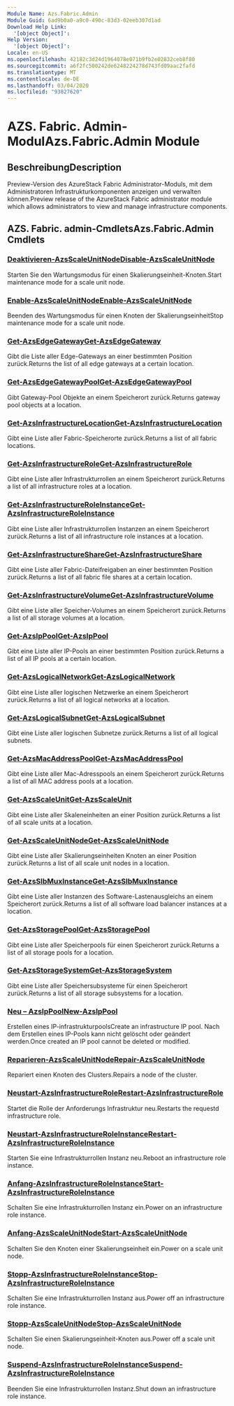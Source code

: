 ```yaml
---
Module Name: Azs.Fabric.Admin
Module Guid: 6ad9b0a0-a9c0-490c-83d3-02eeb307d1ad
Download Help Link:
  '[object Object]': 
Help Version:
  '[object Object]': 
Locale: en-US
ms.openlocfilehash: 42182c3d24d1964078e071b9fb2e02832ceb8f80
ms.sourcegitcommit: a6f2fc500242de6248224278d743fd09aac2fafd
ms.translationtype: MT
ms.contentlocale: de-DE
ms.lasthandoff: 03/04/2020
ms.locfileid: "93827620"
---
```

# <span data-ttu-id="adf6e-101">AZS. Fabric. Admin-Modul</span><span class="sxs-lookup"><span data-stu-id="adf6e-101">Azs.Fabric.Admin Module</span></span>
## <span data-ttu-id="adf6e-102">Beschreibung</span><span class="sxs-lookup"><span data-stu-id="adf6e-102">Description</span></span>
<span data-ttu-id="adf6e-103">Preview-Version des AzureStack Fabric Administrator-Moduls, mit dem Administratoren Infrastrukturkomponenten anzeigen und verwalten können.</span><span class="sxs-lookup"><span data-stu-id="adf6e-103">Preview release of the AzureStack Fabric administrator module which allows administrators to view and manage infrastructure components.</span></span>  
## <span data-ttu-id="adf6e-104">AZS. Fabric. admin-Cmdlets</span><span class="sxs-lookup"><span data-stu-id="adf6e-104">Azs.Fabric.Admin Cmdlets</span></span>
### [<span data-ttu-id="adf6e-105">Deaktivieren-AzsScaleUnitNode</span><span class="sxs-lookup"><span data-stu-id="adf6e-105">Disable-AzsScaleUnitNode</span></span>](Disable-AzsScaleUnitNode.md)
<span data-ttu-id="adf6e-106">Starten Sie den Wartungsmodus für einen Skalierungseinheit-Knoten.</span><span class="sxs-lookup"><span data-stu-id="adf6e-106">Start maintenance mode for a scale unit node.</span></span>

### [<span data-ttu-id="adf6e-107">Enable-AzsScaleUnitNode</span><span class="sxs-lookup"><span data-stu-id="adf6e-107">Enable-AzsScaleUnitNode</span></span>](Enable-AzsScaleUnitNode.md)
<span data-ttu-id="adf6e-108">Beenden des Wartungsmodus für einen Knoten der Skalierungseinheit</span><span class="sxs-lookup"><span data-stu-id="adf6e-108">Stop maintenance mode for a scale unit node.</span></span>

### [<span data-ttu-id="adf6e-109">Get-AzsEdgeGateway</span><span class="sxs-lookup"><span data-stu-id="adf6e-109">Get-AzsEdgeGateway</span></span>](Get-AzsEdgeGateway.md)
<span data-ttu-id="adf6e-110">Gibt die Liste aller Edge-Gateways an einer bestimmten Position zurück.</span><span class="sxs-lookup"><span data-stu-id="adf6e-110">Returns the list of all edge gateways at a certain location.</span></span>

### [<span data-ttu-id="adf6e-111">Get-AzsEdgeGatewayPool</span><span class="sxs-lookup"><span data-stu-id="adf6e-111">Get-AzsEdgeGatewayPool</span></span>](Get-AzsEdgeGatewayPool.md)
<span data-ttu-id="adf6e-112">Gibt Gateway-Pool Objekte an einem Speicherort zurück.</span><span class="sxs-lookup"><span data-stu-id="adf6e-112">Returns gateway pool objects at a location.</span></span>

### [<span data-ttu-id="adf6e-113">Get-AzsInfrastructureLocation</span><span class="sxs-lookup"><span data-stu-id="adf6e-113">Get-AzsInfrastructureLocation</span></span>](Get-AzsInfrastructureLocation.md)
<span data-ttu-id="adf6e-114">Gibt eine Liste aller Fabric-Speicherorte zurück.</span><span class="sxs-lookup"><span data-stu-id="adf6e-114">Returns a list of all fabric locations.</span></span>

### [<span data-ttu-id="adf6e-115">Get-AzsInfrastructureRole</span><span class="sxs-lookup"><span data-stu-id="adf6e-115">Get-AzsInfrastructureRole</span></span>](Get-AzsInfrastructureRole.md)
<span data-ttu-id="adf6e-116">Gibt eine Liste aller Infrastrukturrollen an einem Speicherort zurück.</span><span class="sxs-lookup"><span data-stu-id="adf6e-116">Returns a list of all infrastructure roles at a location.</span></span>

### [<span data-ttu-id="adf6e-117">Get-AzsInfrastructureRoleInstance</span><span class="sxs-lookup"><span data-stu-id="adf6e-117">Get-AzsInfrastructureRoleInstance</span></span>](Get-AzsInfrastructureRoleInstance.md)
<span data-ttu-id="adf6e-118">Gibt eine Liste aller Infrastrukturrollen Instanzen an einem Speicherort zurück.</span><span class="sxs-lookup"><span data-stu-id="adf6e-118">Returns a list of all infrastructure role instances at a location.</span></span>

### [<span data-ttu-id="adf6e-119">Get-AzsInfrastructureShare</span><span class="sxs-lookup"><span data-stu-id="adf6e-119">Get-AzsInfrastructureShare</span></span>](Get-AzsInfrastructureShare.md)
<span data-ttu-id="adf6e-120">Gibt eine Liste aller Fabric-Dateifreigaben an einer bestimmten Position zurück.</span><span class="sxs-lookup"><span data-stu-id="adf6e-120">Returns a list of all fabric file shares at a certain location.</span></span>

### [<span data-ttu-id="adf6e-121">Get-AzsInfrastructureVolume</span><span class="sxs-lookup"><span data-stu-id="adf6e-121">Get-AzsInfrastructureVolume</span></span>](Get-AzsInfrastructureVolume.md)
<span data-ttu-id="adf6e-122">Gibt eine Liste aller Speicher-Volumes an einem Speicherort zurück.</span><span class="sxs-lookup"><span data-stu-id="adf6e-122">Returns a list of all storage volumes at a location.</span></span>

### [<span data-ttu-id="adf6e-123">Get-AzsIpPool</span><span class="sxs-lookup"><span data-stu-id="adf6e-123">Get-AzsIpPool</span></span>](Get-AzsIpPool.md)
<span data-ttu-id="adf6e-124">Gibt eine Liste aller IP-Pools an einer bestimmten Position zurück.</span><span class="sxs-lookup"><span data-stu-id="adf6e-124">Returns a list of all IP pools at a certain location.</span></span>

### [<span data-ttu-id="adf6e-125">Get-AzsLogicalNetwork</span><span class="sxs-lookup"><span data-stu-id="adf6e-125">Get-AzsLogicalNetwork</span></span>](Get-AzsLogicalNetwork.md)
<span data-ttu-id="adf6e-126">Gibt eine Liste aller logischen Netzwerke an einem Speicherort zurück.</span><span class="sxs-lookup"><span data-stu-id="adf6e-126">Returns a list of all logical networks at a location.</span></span>

### [<span data-ttu-id="adf6e-127">Get-AzsLogicalSubnet</span><span class="sxs-lookup"><span data-stu-id="adf6e-127">Get-AzsLogicalSubnet</span></span>](Get-AzsLogicalSubnet.md)
<span data-ttu-id="adf6e-128">Gibt eine Liste aller logischen Subnetze zurück.</span><span class="sxs-lookup"><span data-stu-id="adf6e-128">Returns a list of all logical subnets.</span></span>

### [<span data-ttu-id="adf6e-129">Get-AzsMacAddressPool</span><span class="sxs-lookup"><span data-stu-id="adf6e-129">Get-AzsMacAddressPool</span></span>](Get-AzsMacAddressPool.md)
<span data-ttu-id="adf6e-130">Gibt eine Liste aller Mac-Adresspools an einem Speicherort zurück.</span><span class="sxs-lookup"><span data-stu-id="adf6e-130">Returns a list of all MAC address pools at a location.</span></span>

### [<span data-ttu-id="adf6e-131">Get-AzsScaleUnit</span><span class="sxs-lookup"><span data-stu-id="adf6e-131">Get-AzsScaleUnit</span></span>](Get-AzsScaleUnit.md)
<span data-ttu-id="adf6e-132">Gibt eine Liste aller Skaleneinheiten an einer Position zurück.</span><span class="sxs-lookup"><span data-stu-id="adf6e-132">Returns a list of all scale units at a location.</span></span>

### [<span data-ttu-id="adf6e-133">Get-AzsScaleUnitNode</span><span class="sxs-lookup"><span data-stu-id="adf6e-133">Get-AzsScaleUnitNode</span></span>](Get-AzsScaleUnitNode.md)
<span data-ttu-id="adf6e-134">Gibt eine Liste aller Skalierungseinheiten Knoten an einer Position zurück.</span><span class="sxs-lookup"><span data-stu-id="adf6e-134">Returns a list of all scale unit nodes in a location.</span></span>

### [<span data-ttu-id="adf6e-135">Get-AzsSlbMuxInstance</span><span class="sxs-lookup"><span data-stu-id="adf6e-135">Get-AzsSlbMuxInstance</span></span>](Get-AzsSlbMuxInstance.md)
<span data-ttu-id="adf6e-136">Gibt eine Liste aller Instanzen des Software-Lastenausgleichs an einem Speicherort zurück.</span><span class="sxs-lookup"><span data-stu-id="adf6e-136">Returns a list of all software load balancer instances at a location.</span></span>

### [<span data-ttu-id="adf6e-137">Get-AzsStoragePool</span><span class="sxs-lookup"><span data-stu-id="adf6e-137">Get-AzsStoragePool</span></span>](Get-AzsStoragePool.md)
<span data-ttu-id="adf6e-138">Gibt eine Liste aller Speicherpools für einen Speicherort zurück.</span><span class="sxs-lookup"><span data-stu-id="adf6e-138">Returns a list of all storage pools for a location.</span></span>

### [<span data-ttu-id="adf6e-139">Get-AzsStorageSystem</span><span class="sxs-lookup"><span data-stu-id="adf6e-139">Get-AzsStorageSystem</span></span>](Get-AzsStorageSystem.md)
<span data-ttu-id="adf6e-140">Gibt eine Liste aller Speichersubsysteme für einen Speicherort zurück.</span><span class="sxs-lookup"><span data-stu-id="adf6e-140">Returns a list of all storage subsystems for a location.</span></span>

### [<span data-ttu-id="adf6e-141">Neu – AzsIpPool</span><span class="sxs-lookup"><span data-stu-id="adf6e-141">New-AzsIpPool</span></span>](New-AzsIpPool.md)
<span data-ttu-id="adf6e-142">Erstellen eines IP-infrastrukturpools</span><span class="sxs-lookup"><span data-stu-id="adf6e-142">Create an infrastructure IP pool.</span></span> <span data-ttu-id="adf6e-143">Nach dem Erstellen eines IP-Pools kann nicht gelöscht oder geändert werden.</span><span class="sxs-lookup"><span data-stu-id="adf6e-143">Once created an IP pool cannot be deleted or modified.</span></span>

### [<span data-ttu-id="adf6e-144">Reparieren-AzsScaleUnitNode</span><span class="sxs-lookup"><span data-stu-id="adf6e-144">Repair-AzsScaleUnitNode</span></span>](Repair-AzsScaleUnitNode.md)
<span data-ttu-id="adf6e-145">Repariert einen Knoten des Clusters.</span><span class="sxs-lookup"><span data-stu-id="adf6e-145">Repairs a node of the cluster.</span></span>

### [<span data-ttu-id="adf6e-146">Neustart-AzsInfrastructureRole</span><span class="sxs-lookup"><span data-stu-id="adf6e-146">Restart-AzsInfrastructureRole</span></span>](Restart-AzsInfrastructureRole.md)
<span data-ttu-id="adf6e-147">Startet die Rolle der Anforderungs Infrastruktur neu.</span><span class="sxs-lookup"><span data-stu-id="adf6e-147">Restarts the requestd infrastructure role.</span></span>

### [<span data-ttu-id="adf6e-148">Neustart-AzsInfrastructureRoleInstance</span><span class="sxs-lookup"><span data-stu-id="adf6e-148">Restart-AzsInfrastructureRoleInstance</span></span>](Restart-AzsInfrastructureRoleInstance.md)
<span data-ttu-id="adf6e-149">Starten Sie eine Infrastrukturrollen Instanz neu.</span><span class="sxs-lookup"><span data-stu-id="adf6e-149">Reboot an infrastructure role instance.</span></span>

### [<span data-ttu-id="adf6e-150">Anfang-AzsInfrastructureRoleInstance</span><span class="sxs-lookup"><span data-stu-id="adf6e-150">Start-AzsInfrastructureRoleInstance</span></span>](Start-AzsInfrastructureRoleInstance.md)
<span data-ttu-id="adf6e-151">Schalten Sie eine Infrastrukturrollen Instanz ein.</span><span class="sxs-lookup"><span data-stu-id="adf6e-151">Power on an infrastructure role instance.</span></span>

### [<span data-ttu-id="adf6e-152">Anfang-AzsScaleUnitNode</span><span class="sxs-lookup"><span data-stu-id="adf6e-152">Start-AzsScaleUnitNode</span></span>](Start-AzsScaleUnitNode.md)
<span data-ttu-id="adf6e-153">Schalten Sie den Knoten einer Skalierungseinheit ein.</span><span class="sxs-lookup"><span data-stu-id="adf6e-153">Power on a scale unit node.</span></span>

### [<span data-ttu-id="adf6e-154">Stopp-AzsInfrastructureRoleInstance</span><span class="sxs-lookup"><span data-stu-id="adf6e-154">Stop-AzsInfrastructureRoleInstance</span></span>](Stop-AzsInfrastructureRoleInstance.md)
<span data-ttu-id="adf6e-155">Schalten Sie eine Infrastrukturrollen Instanz aus.</span><span class="sxs-lookup"><span data-stu-id="adf6e-155">Power off an infrastructure role instance.</span></span>

### [<span data-ttu-id="adf6e-156">Stopp-AzsScaleUnitNode</span><span class="sxs-lookup"><span data-stu-id="adf6e-156">Stop-AzsScaleUnitNode</span></span>](Stop-AzsScaleUnitNode.md)
<span data-ttu-id="adf6e-157">Schalten Sie einen Skalierungseinheit-Knoten aus.</span><span class="sxs-lookup"><span data-stu-id="adf6e-157">Power off a scale unit node.</span></span>

### [<span data-ttu-id="adf6e-158">Suspend-AzsInfrastructureRoleInstance</span><span class="sxs-lookup"><span data-stu-id="adf6e-158">Suspend-AzsInfrastructureRoleInstance</span></span>](Suspend-AzsInfrastructureRoleInstance.md)
<span data-ttu-id="adf6e-159">Beenden Sie eine Infrastrukturrollen Instanz.</span><span class="sxs-lookup"><span data-stu-id="adf6e-159">Shut down an infrastructure role instance.</span></span>

